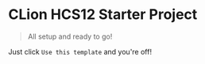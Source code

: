 # CLion HCS12 Starter Project

> All setup and ready to go!

Just click `Use this template` and you're off!